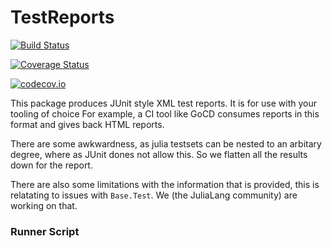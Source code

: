 # TestReports

[![Build Status](https://travis-ci.org/oxinabox/TestReports.jl.svg?branch=master)](https://travis-ci.org/oxinabox/TestReports.jl)

[![Coverage Status](https://coveralls.io/repos/oxinabox/TestReports.jl/badge.svg?branch=master&service=github)](https://coveralls.io/github/oxinabox/TestReports.jl?branch=master)

[![codecov.io](http://codecov.io/github/oxinabox/TestReports.jl/coverage.svg?branch=master)](http://codecov.io/github/oxinabox/TestReports.jl?branch=master)



This package produces JUnit style XML test reports.
It is for use with your tooling of choice
For example, a CI tool like GoCD consumes reports in this format and gives back HTML reports.

There are some awkwardness, as julia testsets can be nested to an arbitary degree,
where as JUnit dones not allow this.
So we flatten all the results down for the report.

There are also some limitations with the information that is provided, this is relatating to issues with `Base.Test`.
We (the JuliaLang community) are working on that.

### Runner Script
